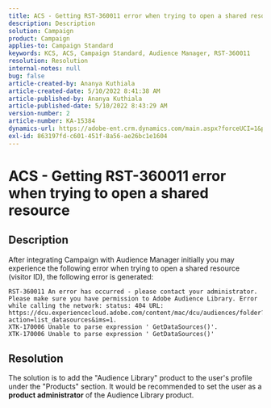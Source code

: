 ```yaml
---
title: ACS - Getting RST-360011 error when trying to open a shared resource
description: Description
solution: Campaign
product: Campaign
applies-to: Campaign Standard
keywords: KCS, ACS, Campaign Standard, Audience Manager, RST-360011
resolution: Resolution
internal-notes: null
bug: false
article-created-by: Ananya Kuthiala
article-created-date: 5/10/2022 8:41:38 AM
article-published-by: Ananya Kuthiala
article-published-date: 5/10/2022 8:43:29 AM
version-number: 2
article-number: KA-15384
dynamics-url: https://adobe-ent.crm.dynamics.com/main.aspx?forceUCI=1&pagetype=entityrecord&etn=knowledgearticle&id=65ec5f00-3dd0-ec11-a7b5-0022480a8e40
exl-id: 863197fd-c601-451f-8a56-ae26bc1e1604
---
```

# ACS - Getting RST-360011 error when trying to open a shared resource

## Description


After integrating Campaign with Audience Manager initially you may experience the following error when trying to open a shared resource (visitor ID), the following error is generated:


```
RST-360011 An error has occurred - please contact your administrator.
Please make sure you have permission to Adobe Audience Library. Error while calling the network: status: 404 URL: https://dcu.experiencecloud.adobe.com/content/mac/dcu/audiences/folder?action=list_datasources&ims=1.
XTK-170006 Unable to parse expression ' GetDataSources()'.
XTK-170006 Unable to parse expression ' GetDataSources()'
```





## Resolution


The solution is to add the "Audience Library" product to the user's profile under the "Products" section. It would be recommended to set the user as a <b>product administrator</b> of the Audience Library product.
